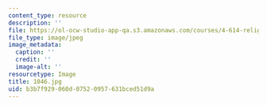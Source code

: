 ```yaml
---
content_type: resource
description: ''
file: https://ol-ocw-studio-app-qa.s3.amazonaws.com/courses/4-614-religious-architecture-and-islamic-cultures-fall-2002/b3b7f929060d07520957631bced51d9a_1046.jpg
file_type: image/jpeg
image_metadata:
  caption: ''
  credit: ''
  image-alt: ''
resourcetype: Image
title: 1046.jpg
uid: b3b7f929-060d-0752-0957-631bced51d9a
---
```

